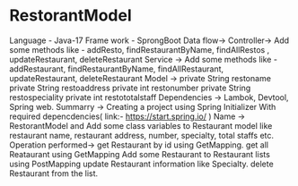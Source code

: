 # RestorantModel
Language - Java-17
Frame work - SprongBoot
Data flow->
            Controller-> Add some methods like - addResto, findRestaurantByName, findAllRestos , updateRestaurant, deleteRestaurant
            Service   -> Add some methods like - addRestaurant, findRestaurantByName, findAllRestaurant, updateRestaurant, deleteRestaurant
            Model     -> private String restoname
                         private String restoaddress
                         private int restonumber
                         private String restospeciality
                         private int restototalstaff
         Dependencies -> Lambok, Devtool, Spring web.
Summarry -> Creating a project using Spring Initializer  With required depencdencies( link:- https://start.spring.io/ ) 
            Name -> RestorantModel and Add some class variables to Restaurant  model like restaurant name, restaurant address, number, specialty, total staffs etc.   
            Operation performed-> get Restaurant by id using GetMapping.
                                  get all Reataurant using  GetMapping
                                  Add some Restaurant to Restaurant lists using PostMapping 
                                  update Restaurant information like Specialty. 
                                  delete Restaurant from the list.
         
           

